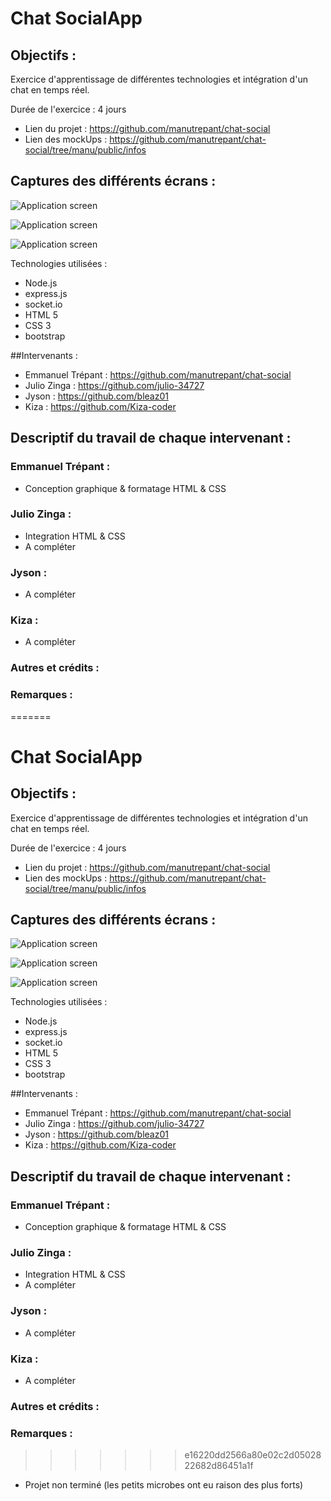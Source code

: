 # Chat SocialApp
## Objectifs :
Exercice d'apprentissage de différentes technologies et intégration d'un chat en temps réel.

Durée de l'exercice : 4 jours
* Lien du projet : https://github.com/manutrepant/chat-social
* Lien des mockUps : https://github.com/manutrepant/chat-social/tree/manu/public/infos

## Captures des différents écrans :
![Application screen](https://github.com/manutrepant/chat-social/blob/manu/public/infos/login.png 'Application screen')

![Application screen](https://github.com/manutrepant/chat-social/blob/manu/public/infos/Screenshot-1.png 'Application screen')

![Application screen](https://github.com/manutrepant/chat-social/blob/manu/public/infos/Screenshot-2.png 'Application screen')

Technologies utilisées : 
* Node.js
* express.js
* socket.io
* HTML 5 
* CSS 3
* bootstrap

##Intervenants : 
* Emmanuel Trépant : https://github.com/manutrepant/chat-social
* Julio Zinga : https://github.com/julio-34727
* Jyson : https://github.com/bleaz01
* Kiza : https://github.com/Kiza-coder

## Descriptif du travail de chaque intervenant :
### Emmanuel Trépant :
- Conception graphique & formatage HTML & CSS

### Julio Zinga :
- Integration HTML & CSS
- A compléter

### Jyson :
- A compléter

### Kiza :
- A compléter

### Autres et crédits :


### Remarques :
=======
# Chat SocialApp
## Objectifs :
Exercice d'apprentissage de différentes technologies et intégration d'un chat en temps réel.

Durée de l'exercice : 4 jours
* Lien du projet : https://github.com/manutrepant/chat-social
* Lien des mockUps : https://github.com/manutrepant/chat-social/tree/manu/public/infos

## Captures des différents écrans :
![Application screen](https://github.com/manutrepant/chat-social/blob/manu/public/infos/login.png 'Application screen')

![Application screen](https://github.com/manutrepant/chat-social/blob/manu/public/infos/Screenshot-1.png 'Application screen')

![Application screen](https://github.com/manutrepant/chat-social/blob/manu/public/infos/Screenshot-2.png 'Application screen')

Technologies utilisées : 
* Node.js
* express.js
* socket.io
* HTML 5 
* CSS 3
* bootstrap

##Intervenants : 
* Emmanuel Trépant : https://github.com/manutrepant/chat-social
* Julio Zinga : https://github.com/julio-34727
* Jyson : https://github.com/bleaz01
* Kiza : https://github.com/Kiza-coder

## Descriptif du travail de chaque intervenant :
### Emmanuel Trépant :
- Conception graphique & formatage HTML & CSS

### Julio Zinga :
- Integration HTML & CSS
- A compléter

### Jyson :
- A compléter

### Kiza :
- A compléter

### Autres et crédits :


### Remarques :
>>>>>>> e16220dd2566a80e02c2d0502822682d86451a1f
* Projet non terminé (les petits microbes ont eu raison des plus forts)
